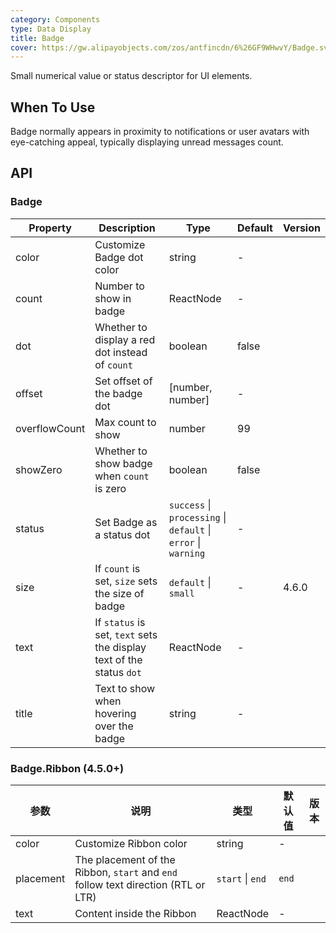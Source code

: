 ```yaml
---
category: Components
type: Data Display
title: Badge
cover: https://gw.alipayobjects.com/zos/antfincdn/6%26GF9WHwvY/Badge.svg
---
```


Small numerical value or status descriptor for UI elements.

## When To Use

Badge normally appears in proximity to notifications or user avatars with eye-catching appeal, typically displaying unread messages count.

## API

### Badge

| Property | Description | Type | Default | Version |
| --- | --- | --- | --- | --- |
| color | Customize Badge dot color | string | - |  |
| count | Number to show in badge | ReactNode | - |  |
| dot | Whether to display a red dot instead of `count` | boolean | false |  |
| offset | Set offset of the badge dot | \[number, number] | - |  |
| overflowCount | Max count to show | number | 99 |  |
| showZero | Whether to show badge when `count` is zero | boolean | false |  |
| status | Set Badge as a status dot | `success` \| `processing` \| `default` \| `error` \| `warning` | - |  |
| size | If `count` is set, `size` sets the size of badge | `default` \| `small` | - | 4.6.0 |
| text | If `status` is set, `text` sets the display text of the status `dot` | ReactNode | - |  |
| title | Text to show when hovering over the badge | string | - |  |

### Badge.Ribbon (4.5.0+)

| 参数 | 说明 | 类型 | 默认值 | 版本 |
| --- | --- | --- | --- | --- |
| color | Customize Ribbon color | string | - |  |
| placement | The placement of the Ribbon, `start` and `end` follow text direction (RTL or LTR) | `start` \| `end` | `end` |  |
| text | Content inside the Ribbon | ReactNode | - |  |
